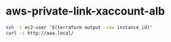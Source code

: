 # aws-private-link-xaccount-alb

```sh
ssh -l ec2-user "$(terraform output -raw instance_id)"
curl -s http://aaa.local/
```
